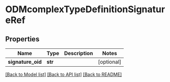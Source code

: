 # ODMcomplexTypeDefinitionSignatureRef

## Properties
Name | Type | Description | Notes
------------ | ------------- | ------------- | -------------
**signature_oid** | **str** |  | [optional] 

[[Back to Model list]](../README.md#documentation-for-models) [[Back to API list]](../README.md#documentation-for-api-endpoints) [[Back to README]](../README.md)


